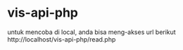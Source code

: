 # vis-api-php
untuk mencoba di local, anda bisa meng-akses url berikut
http://localhost/vis-api-php/read.php